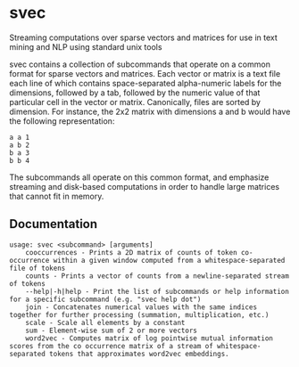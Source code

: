 # svec
Streaming computations over sparse vectors and matrices for use in text mining and NLP using standard unix tools

svec contains a collection of subcommands that operate on a common format for sparse vectors and matrices. Each vector or matrix is a text file each line of which contains space-separated alpha-numeric labels for the dimensions, followed by a tab, followed by the numeric value of that particular cell in the vector or matrix. Canonically, files are sorted by dimension. For instance, the 2x2 matrix with dimensions a and b would have the following representation:

```
a a	1
a b	2
b a	3
b b	4
```

The subcommands all operate on this common format, and emphasize streaming and disk-based computations in order to handle large matrices that cannot fit in memory.

## Documentation
```
usage: svec <subcommand> [arguments]
	cooccurrences - Prints a 2D matrix of counts of token co-occurrence within a given window computed from a whitespace-separated file of tokens
	counts - Prints a vector of counts from a newline-separated stream of tokens
	--help|-h|help - Print the list of subcommands or help information for a specific subcommand (e.g. "svec help dot")
	join - Concatenates numerical values with the same indices together for further processing (summation, multiplication, etc.)
	scale - Scale all elements by a constant
	sum - Element-wise sum of 2 or more vectors
	word2vec - Computes matrix of log pointwise mutual information scores from the co occurrence matrix of a stream of whitespace-separated tokens that approximates word2vec embeddings.
```
